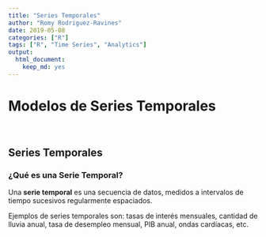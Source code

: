 ```yaml
---
title: "Series Temporales"
author: "Romy Rodriguez-Ravines"
date: 2019-05-08
categories: ["R"]
tags: ["R", "Time Series", "Analytics"]
output: 
  html_document: 
    keep_md: yes
---
```




# Modelos de Series Temporales

<br>

## Series Temporales

### ¿Qué es una Serie Temporal?

Una **serie temporal** es una secuencia de datos, medidos a intervalos de tiempo sucesivos regularmente espaciados.

Ejemplos de series temporales son: tasas de interés mensuales, cantidad de lluvia anual, tasa de desempleo mensual, PIB anual, ondas cardíacas, etc.

<br>

<!--html_preserve--><div id="htmlwidget-a6774d90d8511f3cb090" style="width:672px;height:480px;" class="plotly html-widget"></div>
<script type="application/json" data-for="htmlwidget-a6774d90d8511f3cb090">{"x":{"visdat":{"22d844de68fd":["function () ","plotlyVisDat"]},"cur_data":"22d844de68fd","attrs":{"22d844de68fd":{"x":["giraffes","orangutans","monkeys"],"y":[20,14,23],"name":"SF Zoo","alpha_stroke":1,"sizes":[10,100],"spans":[1,20],"type":"bar"}},"layout":{"margin":{"b":40,"l":60,"t":25,"r":10},"xaxis":{"domain":[0,1],"automargin":true,"title":[],"type":"category","categoryorder":"array","categoryarray":["giraffes","monkeys","orangutans"]},"yaxis":{"domain":[0,1],"automargin":true,"title":[]},"hovermode":"closest","showlegend":false},"source":"A","config":{"showSendToCloud":false},"data":[{"x":["giraffes","orangutans","monkeys"],"y":[20,14,23],"name":"SF Zoo","type":"bar","marker":{"color":"rgba(31,119,180,1)","line":{"color":"rgba(31,119,180,1)"}},"error_y":{"color":"rgba(31,119,180,1)"},"error_x":{"color":"rgba(31,119,180,1)"},"xaxis":"x","yaxis":"y","frame":null}],"highlight":{"on":"plotly_click","persistent":false,"dynamic":false,"selectize":false,"opacityDim":0.2,"selected":{"opacity":1},"debounce":0},"shinyEvents":["plotly_hover","plotly_click","plotly_selected","plotly_relayout","plotly_brushed","plotly_brushing","plotly_clickannotation","plotly_doubleclick","plotly_deselect","plotly_afterplot"],"base_url":"https://plot.ly"},"evals":[],"jsHooks":[]}</script><!--/html_preserve-->


